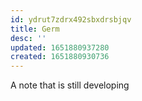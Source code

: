 ```yaml
---
id: ydrut7zdrx492sbxdrsbjqv
title: Germ
desc: ''
updated: 1651880937280
created: 1651880930736
---
```


A note that is still developing
